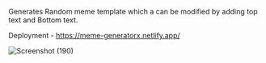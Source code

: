 Generates Random meme template which a can be modified by adding top text and Bottom text.

Deployment - https://meme-generatorx.netlify.app/

![Screenshot (190)](https://github.com/Akil-GH/meme-generator/assets/139623503/739e9e43-cb00-4c51-8346-cf8594744aae)
